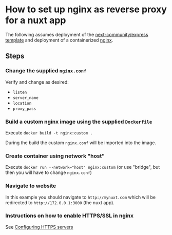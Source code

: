 # How to set up nginx as reverse proxy for a nuxt app

The following assumes deployment of the [next-community/express template](https://github.com/nuxt-community/express-template)
and deployment of a containerized [nginx](https://hub.docker.com/_/nginx/).

## Steps

### Change the supplied `nginx.conf`
Verify and change as desired:
* `listen`
* `server_name` 
* `location`
* `proxy_pass`

### Build a custom nginx image using the supplied `Dockerfile`
Execute `docker build -t nginx:custom .` 

During the build the custom `nginx.conf` will be imported into the image.

### Create container using network "host" 
Execute `docker run --network="host" nginx:custom`
(or use "bridge", but then you will have to change `nginx.conf`)

### Navigate to website
In this example you should navigate to `http://mynuxt.com` which will be redirected to `http://172.0.0.1:3000` (the nuxt app).

### Instructions on how to enable HTTPS/SSL in nginx
See [Configuring HTTPS servers](http://nginx.org/en/docs/http/configuring_https_servers.html)
